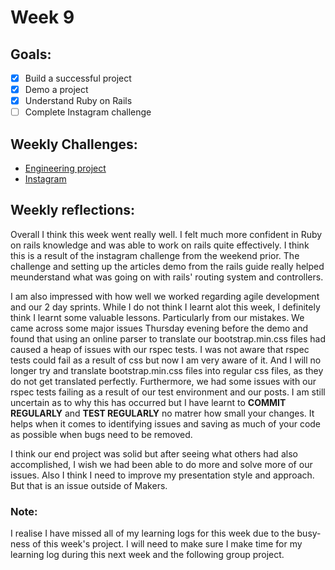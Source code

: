 # Week 9 

## Goals:

* [x] Build a successful project 
* [x] Demo a project 
* [x] Understand Ruby on Rails
* [ ] Complete Instagram challenge

## Weekly Challenges:

* [Engineering project](https://github.com/jshields123/acebook--Pipeface-) 
* [Instagram](https://github.com/RTurney/instagram-challenge)

## Weekly reflections:

Overall I think this week went really well. I felt much more confident in Ruby on rails knowledge and was able to work on rails quite effectively. 
I think this is a result of the instagram challenge from the weekend prior. The challenge and setting up the articles demo from the rails guide really helped meunderstand what was going on with rails' routing system and controllers. 

I am also impressed with how well we worked regarding agile development and our 2 day sprints. While I do not think I learnt alot this week, I definitely think I learnt some valuable lessons. Particularly from our mistakes. We came across some major issues Thursday evening before the demo and found that using an online parser to translate our bootstrap.min.css files had caused a heap of issues with our rspec tests. I was not aware that rspec tests could fail as a result of css but now I am very aware of it. And I will no longer try and translate bootstrap.min.css files into regular css files, as they do not get translated perfectly. 
Furthermore, we had some issues with our rspec tests failing as a result of our test environment and our posts. I am still uncertain as to why this has occurred but I have learnt to **COMMIT REGULARLY** and **TEST REGULARLY** no matrer how small your changes. It helps when it comes to identifying issues and saving as much of your code as possible when bugs need to be removed. 

I think our end project was solid but after seeing what others had also accomplished, I wish we had been able to do more and solve more of our issues. Also I think I need to improve my presentation style and approach. But that is an issue outside of Makers. 

### Note: 
I realise I have missed all of my learning logs for this week due to the busy-ness of this week's project. I will need to make sure I make time for my learning log during this next week and the following group project.

